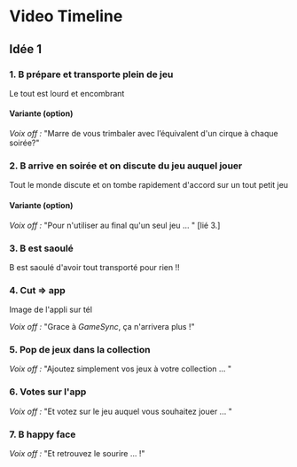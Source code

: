 # Video Timeline

## Idée 1
### 1. B prépare et transporte plein de jeu
Le tout est lourd et encombrant
#### Variante (option)
_Voix off :_ "Marre de vous trimbaler avec l’équivalent d'un cirque à chaque soirée?"

### 2. B arrive en soirée et on discute du jeu auquel jouer
Tout le monde discute et on tombe rapidement d'accord sur un tout petit jeu
#### Variante (option)
_Voix off :_ "Pour n'utiliser au final qu'un seul jeu ... " [lié 3.]

### 3. B est saoulé
B est saoulé d'avoir tout transporté pour rien !!

### 4. Cut => app
Image de l'appli sur tél

_Voix off :_ "Grace à *GameSync*, ça n'arrivera plus !"

### 5. Pop de jeux dans la collection

_Voix off :_ "Ajoutez simplement vos jeux à votre collection ... "

### 6. Votes sur l'app

_Voix off :_ "Et votez sur le jeu auquel vous souhaitez jouer ... "

### 7. B happy face

_Voix off :_ "Et retrouvez le sourire ... !"
